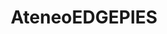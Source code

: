 ---
title: AteneoEDGEPIES
redirect_to: https://docs.google.com/forms/d/e/1FAIpQLSfR3PvcSbhGGWpI0aZUjRzGcLGnSP0i5b4Keyg_ShQ-ozSbhg/viewform?usp=sf_link
redirect_from: 
  - /AteneoEDGEPIES
  - /ateneoedgepies
---